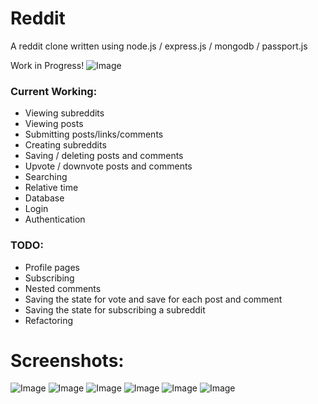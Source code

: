 # Reddit
A reddit clone written using node.js / express.js / mongodb / passport.js

Work in Progress!
![Image](https://i.imgur.com/bxyvQj0.png)

### Current Working:
* Viewing subreddits
* Viewing posts
* Submitting posts/links/comments
* Creating subreddits
* Saving / deleting posts and comments
* Upvote / downvote posts and comments
* Searching
* Relative time
* Database
* Login
* Authentication

### TODO:
* Profile pages
* Subscribing
* Nested comments
* Saving the state for vote and save for each post and comment
* Saving the state for subscribing a subreddit
* Refactoring

# Screenshots:
![Image](https://i.imgur.com/QWmcJG7.png)
![Image](https://i.imgur.com/Cf1kpy7.png)
![Image](https://i.imgur.com/hmyYK3k.png)
![Image](https://i.imgur.com/zEU3bIH.png)
![Image](https://i.imgur.com/g8JBmYS.png)
![Image](https://i.imgur.com/fSF6GKD.png)

